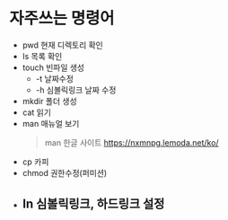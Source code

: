 # 자주쓰는 명령어

- pwd 현재 디렉토리 확인
- ls 목록 확인
- touch 빈파일 생성
  - -t 날짜수정
  - -h 심볼릭링크 날짜 수정
- mkdir 폴더 생성
- cat 읽기
- man 매뉴얼 보기
  > man 한글 사이트 https://nxmnpg.lemoda.net/ko/
- cp 카피
- chmod 권한수정(퍼미션)
- ln 심볼릭링크, 하드링크 설정
  - 